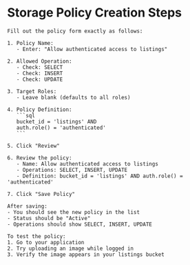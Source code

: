 # Storage Policy Creation Steps

    Fill out the policy form exactly as follows:

    1. Policy Name:
       - Enter: "Allow authenticated access to listings"

    2. Allowed Operation:
       - Check: SELECT
       - Check: INSERT
       - Check: UPDATE

    3. Target Roles:
       - Leave blank (defaults to all roles)

    4. Policy Definition:
       ```sql
       bucket_id = 'listings' AND 
       auth.role() = 'authenticated'
       ```

    5. Click "Review"

    6. Review the policy:
       - Name: Allow authenticated access to listings
       - Operations: SELECT, INSERT, UPDATE
       - Definition: bucket_id = 'listings' AND auth.role() = 'authenticated'

    7. Click "Save Policy"

    After saving:
    - You should see the new policy in the list
    - Status should be "Active"
    - Operations should show SELECT, INSERT, UPDATE

    To test the policy:
    1. Go to your application
    2. Try uploading an image while logged in
    3. Verify the image appears in your listings bucket
